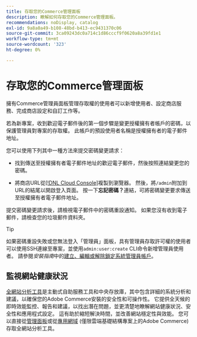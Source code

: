 ```yaml
---
title: 存取您的Commerce管理面板
description: 瞭解如何存取您的Commerce管理面板。
recommendations: noDisplay, catalog
exl-id: 9a8a0a49-b108-48bd-b413-ec9431370c06
source-git-commit: 3ca09243dc0a714c1d86cccf9f0620a8a39fd1e1
workflow-type: tm+mt
source-wordcount: '323'
ht-degree: 0%

---
```


# 存取您的Commerce管理面板

擁有Commerce管理員面板管理存取權的使用者可以新增使用者、設定商店服務、完成商店設定和自訂工作等。

若為新專案，收到歡迎電子郵件後的第一個步驟是變更授權擁有者帳戶的密碼，以保護管理員對專案的存取權。 此帳戶的預設使用者名稱是授權擁有者的電子郵件地址。

您可以使用下列其中一種方法來提交密碼變更請求：

- 找到傳送至授權擁有者電子郵件地址的歡迎電子郵件，然後按照連結變更您的密碼。

- 將商店URL從[[!DNL Cloud Console]](../cloud-guide/project/overview.md)複製到瀏覽器。 然後，將`/admin`附加到URL的結尾以開啟登入頁面。 按一下&#x200B;**忘記密碼？**&#x200B;連結，可將密碼變更要求傳送至授權擁有者電子郵件地址。

提交密碼變更請求後，請檢視電子郵件中的密碼重設通知。 如果您沒有收到電子郵件，請檢查您的垃圾郵件資料夾。

>[!TIP]
>
>如果密碼重設失敗或您無法登入「管理員」面板，具有管理員存取許可權的使用者可以使用SSH連線至專案，並使用`admin:user:create` CLI命令新增管理員使用者。 請參閱&#x200B;_安裝指南_&#x200B;中的[建立、編輯或解除鎖定系統管理員帳戶](https://experienceleague.adobe.com/docs/commerce-operations/installation-guide/tutorials/admin.html)。

## 監視網站健康狀況

[全網站分析工具](https://experienceleague.adobe.com/en/docs/commerce-operations/tools/site-wide-analysis-tool/intro)是主動式自助服務工具和中央存放庫，其中包含詳細的系統分析和建議，以確保您的Adobe Commerce安裝的安全性和可操作性。 它提供全天候的即時效能監控、報告和建議，以找出潛在問題，並更清楚地瞭解網站健康狀況、安全性和應用程式設定。 這有助於縮短解決時間，並改善網站穩定性與效能。 您可以直接從[管理面板](https://experienceleague.adobe.com/en/docs/commerce-operations/tools/site-wide-analysis-tool/access#option-2-logging-in-to-your-site-wide-analysis-tool-dashboard-from-your-stores-admin-panel)或從[專用網域](https://experienceleague.adobe.com/en/docs/commerce-operations/tools/site-wide-analysis-tool/access#option-1-logging-in-to-your-site-wide-analysis-tool-dashboard-directly-from-the-site-wide-analysis-tool-domain-for-adobe-commerce-on-cloud-infrastructure-only) (僅限雲端基礎結構專案上的Adobe Commerce)存取全網站分析工具。
